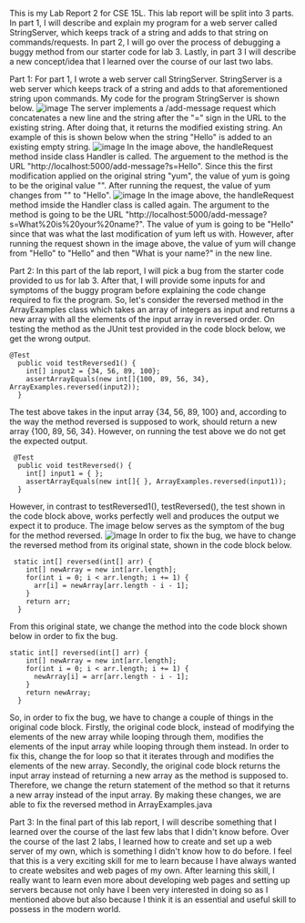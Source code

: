 This is my Lab Report 2 for CSE 15L. This lab report will be split into 3 parts. In part 1, I will describe and explain my program for a web server called StringServer, which keeps track of a string and adds to that string on commands/requests. In part 2, I will go over the process of debugging a buggy method from our starter code for lab 3. Lastly, in part 3 I will describe a new concept/idea that I learned over the course of our last two labs.

Part 1:
For part 1, I wrote a web server call StringServer. StringServer is a web server which keeps track of a string and adds to that aforementioned string upon commands. My code for the program StringServer is shown below.
![image](https://user-images.githubusercontent.com/122566208/215642853-782ebfba-4e99-4b61-bcc7-ca178038c97d.png)
The server implements a /add-message request which concatenates a new line and the string after the "=" sign in the URL to the existing string. After doing that, it returns the modified existing string. An example of this is shown below when the string "Hello" is added to an existing empty string. 
![image](https://user-images.githubusercontent.com/122566208/215657313-1a6c4b30-37fc-4a21-ab46-2621b51d783d.png)
In the image above, the handleRequest method inside class Handler is called. The arguement to the method is the URL "http://localhost:5000/add-message?s=Hello". Since this the first modification applied on the original string "yum", the value of yum is going to be the original value "". After running the request, the value of yum changes from "" to "Hello". 
![image](https://user-images.githubusercontent.com/122566208/215663561-ab53a6df-2911-476b-97f6-31ec70efea90.png)
In the image above, the handleRequest method imside the Handler class is called again. The argument to the method is going to be the URL "http://localhost:5000/add-message?s=What%20is%20your%20name?". The value of yum is going to be "Hello" since that was what the last modification of yum left us with. However, after running the request shown in the image above, the value of yum will change from "Hello" to "Hello" and then "What is your name?" in the new line.

Part 2:
In this part of the lab report, I will pick a bug from the starter code provided to us for lab 3. After that, I will provide some inputs for and symptoms of the buggy program before explaining the code change required to fix the program. So, let's consider the reversed method in the ArrayExamples class which takes an array of integers as input and returns a new array with all the elements of the input array in reversed order. On testing the method as the JUnit test provided in the code block below, we get the wrong output.
```
@Test
  public void testReversed1() {
    int[] input2 = {34, 56, 89, 100};
    assertArrayEquals(new int[]{100, 89, 56, 34}, ArrayExamples.reversed(input2));
  }
```
The test above takes in the input array {34, 56, 89, 100} and, according to the way the method reversed is supposed to work, should return a new array {100, 89, 56, 34}. However, on running the test above we do not get the expected output. 
```
 @Test
  public void testReversed() {
    int[] input1 = { };
    assertArrayEquals(new int[]{ }, ArrayExamples.reversed(input1));
  }
```
However, in contrast to testReversed1(), testReversed(), the test shown in the code block above, works perfectly well and produces the output we expect it to produce. The image below serves as the symptom of the bug for the method reversed.
![image](https://user-images.githubusercontent.com/122566208/215669236-1f9cfed3-2f37-4af2-a025-58c88e508dfc.png)
In order to fix the bug, we have to change the reversed method from its original state, shown in the code block below.
```
 static int[] reversed(int[] arr) {
    int[] newArray = new int[arr.length];
    for(int i = 0; i < arr.length; i += 1) {
      arr[i] = newArray[arr.length - i - 1];
    }
    return arr;
  }
```
From this original state, we change the method into the code block shown below in order to fix the bug.
```
static int[] reversed(int[] arr) {
    int[] newArray = new int[arr.length];
    for(int i = 0; i < arr.length; i += 1) {
      newArray[i] = arr[arr.length - i - 1];
    }
    return newArray;
  }
```
So, in order to fix the bug, we have to change a couple of things in the original code block. Firstly, the original code block, instead of modifying the elements of the new array while looping through them, modifies the elements of the input array while looping through them instead. In order to fix this, change the for loop so that it iterates through and modifies the elements of the new array. Secondly, the original code block returns the input array instead of returning a new array as the method is supposed to. Therefore, we change the return statement of the method so that it returns a new array instead of the input array. By making these changes, we are able to fix the reversed method in ArrayExamples.java

Part 3:
In the final part of this lab report, I will describe something that I learned over the course of the last few labs that I didn't know before. Over the course of the last 2 labs, I learned how to create and set up a web server of my own, which is something I didn't know how to do before. I feel that this is a very exciting skill for me to learn because I have always wanted to create websites and web pages of my own. After learning this skill, I really want to learn even more about developing web pages and setting up servers because not only have I been very interested in doing so as I mentioned above but also because I think it is an essential and useful skill to possess in the modern world.

